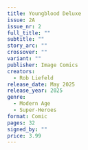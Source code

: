 ```yaml
---
title: Youngblood Deluxe
issue: 2A
issue_nr: 2
full_title: ""
subtitle: ""
story_arc: ""
crossover: ""
variant: ""
publisher: Image Comics
creators:
  - Rob Liefeld
release_date: May 2025
release_year: 2025
genre:
  - Modern Age
  - Super-Heroes
format: Comic
pages: 32
signed_by: ""
price: 3.99
---
```

